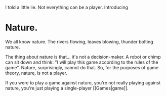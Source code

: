 I told a little lie. Not everything can be a player. Introducing
# Nature.
We all know nature. The rivers flowing, leaves blowing, thunder bolting nature.

The thing about nature is that... it's not a decision-maker. A robot or chimp can sit down and think: "I will play this game according to the rules of the game". Nature, surprisingly, cannot do that. So, for the purposes of game theory, nature, is not a player.

If you were to play a game against nature, you're not really playing against nature, you're just playing a single-player [[Games|game]].